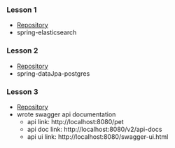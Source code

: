 ### Lesson 1
- [Repository](spring-elasticsearch)
- spring-elasticsearch

### Lesson 2
- [Repository](spring-datajpa-postgres)
- spring-dataJpa-postgres

### Lesson 3
- [Repository](swagger-api-doc)
- wrote swagger api documentation
  - api link: http://localhost:8080/pet
  - api doc link: http://localhost:8080/v2/api-docs
  - api ui link: http://localhost:8080/swagger-ui.html